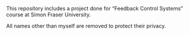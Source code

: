This repository includes a project done for “Feedback Control Systems” course at Simon Fraser University.

All names other than myself are removed to protect their privacy.
